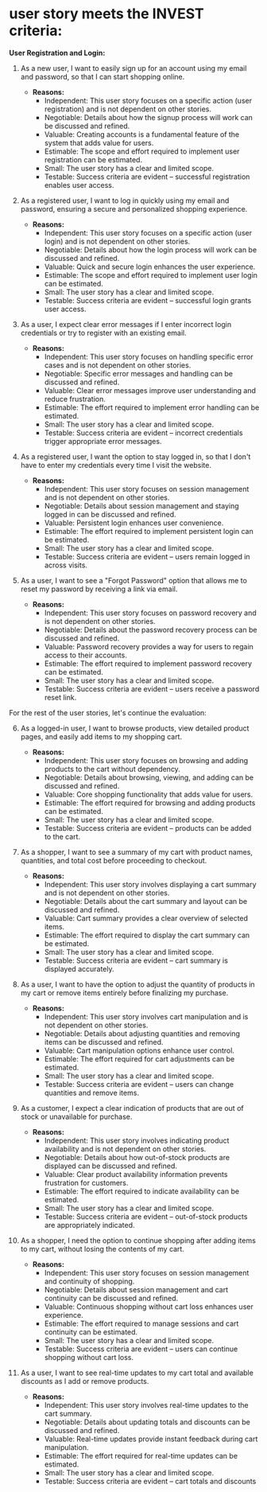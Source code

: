 # user story meets the INVEST criteria:

**User Registration and Login:**

1. As a new user, I want to easily sign up for an account using my email and password, so that I can start shopping online.
   - **Reasons:**
     - Independent: This user story focuses on a specific action (user registration) and is not dependent on other stories.
     - Negotiable: Details about how the signup process will work can be discussed and refined.
     - Valuable: Creating accounts is a fundamental feature of the system that adds value for users.
     - Estimable: The scope and effort required to implement user registration can be estimated.
     - Small: The user story has a clear and limited scope.
     - Testable: Success criteria are evident – successful registration enables user access.

2. As a registered user, I want to log in quickly using my email and password, ensuring a secure and personalized shopping experience.
   - **Reasons:**
     - Independent: This user story focuses on a specific action (user login) and is not dependent on other stories.
     - Negotiable: Details about how the login process will work can be discussed and refined.
     - Valuable: Quick and secure login enhances the user experience.
     - Estimable: The scope and effort required to implement user login can be estimated.
     - Small: The user story has a clear and limited scope.
     - Testable: Success criteria are evident – successful login grants user access.

3. As a user, I expect clear error messages if I enter incorrect login credentials or try to register with an existing email.
   - **Reasons:**
     - Independent: This user story focuses on handling specific error cases and is not dependent on other stories.
     - Negotiable: Specific error messages and handling can be discussed and refined.
     - Valuable: Clear error messages improve user understanding and reduce frustration.
     - Estimable: The effort required to implement error handling can be estimated.
     - Small: The user story has a clear and limited scope.
     - Testable: Success criteria are evident – incorrect credentials trigger appropriate error messages.

4. As a registered user, I want the option to stay logged in, so that I don't have to enter my credentials every time I visit the website.
   - **Reasons:**
     - Independent: This user story focuses on session management and is not dependent on other stories.
     - Negotiable: Details about session management and staying logged in can be discussed and refined.
     - Valuable: Persistent login enhances user convenience.
     - Estimable: The effort required to implement persistent login can be estimated.
     - Small: The user story has a clear and limited scope.
     - Testable: Success criteria are evident – users remain logged in across visits.

5. As a user, I want to see a "Forgot Password" option that allows me to reset my password by receiving a link via email.
   - **Reasons:**
     - Independent: This user story focuses on password recovery and is not dependent on other stories.
     - Negotiable: Details about the password recovery process can be discussed and refined.
     - Valuable: Password recovery provides a way for users to regain access to their accounts.
     - Estimable: The effort required to implement password recovery can be estimated.
     - Small: The user story has a clear and limited scope.
     - Testable: Success criteria are evident – users receive a password reset link.

For the rest of the user stories, let's continue the evaluation:

6. As a logged-in user, I want to browse products, view detailed product pages, and easily add items to my shopping cart.
   - **Reasons:**
     - Independent: This user story focuses on browsing and adding products to the cart without dependency.
     - Negotiable: Details about browsing, viewing, and adding can be discussed and refined.
     - Valuable: Core shopping functionality that adds value for users.
     - Estimable: The effort required for browsing and adding products can be estimated.
     - Small: The user story has a clear and limited scope.
     - Testable: Success criteria are evident – products can be added to the cart.

7. As a shopper, I want to see a summary of my cart with product names, quantities, and total cost before proceeding to checkout.
   - **Reasons:**
     - Independent: This user story involves displaying a cart summary and is not dependent on other stories.
     - Negotiable: Details about the cart summary and layout can be discussed and refined.
     - Valuable: Cart summary provides a clear overview of selected items.
     - Estimable: The effort required to display the cart summary can be estimated.
     - Small: The user story has a clear and limited scope.
     - Testable: Success criteria are evident – cart summary is displayed accurately.

8. As a user, I want to have the option to adjust the quantity of products in my cart or remove items entirely before finalizing my purchase.
   - **Reasons:**
     - Independent: This user story involves cart manipulation and is not dependent on other stories.
     - Negotiable: Details about adjusting quantities and removing items can be discussed and refined.
     - Valuable: Cart manipulation options enhance user control.
     - Estimable: The effort required for cart adjustments can be estimated.
     - Small: The user story has a clear and limited scope.
     - Testable: Success criteria are evident – users can change quantities and remove items.

9. As a customer, I expect a clear indication of products that are out of stock or unavailable for purchase.
   - **Reasons:**
     - Independent: This user story involves indicating product availability and is not dependent on other stories.
     - Negotiable: Details about how out-of-stock products are displayed can be discussed and refined.
     - Valuable: Clear product availability information prevents frustration for customers.
     - Estimable: The effort required to indicate availability can be estimated.
     - Small: The user story has a clear and limited scope.
     - Testable: Success criteria are evident – out-of-stock products are appropriately indicated.

10. As a shopper, I need the option to continue shopping after adding items to my cart, without losing the contents of my cart.
    - **Reasons:**
      - Independent: This user story focuses on session management and continuity of shopping.
      - Negotiable: Details about session management and cart continuity can be discussed and refined.
      - Valuable: Continuous shopping without cart loss enhances user experience.
      - Estimable: The effort required to manage sessions and cart continuity can be estimated.
      - Small: The user story has a clear and limited scope.
      - Testable: Success criteria are evident – users can continue shopping without cart loss.

11. As a user, I want to see real-time updates to my cart total and available discounts as I add or remove products.
    - **Reasons:**
      - Independent: This user story involves real-time updates to the cart summary.
      - Negotiable: Details about updating totals and discounts can be discussed and refined.
      - Valuable: Real-time updates provide instant feedback during cart manipulation.
      - Estimable: The effort required for real-time updates can be estimated.
      - Small: The user story has a clear and limited scope.
      - Testable: Success criteria are evident – cart totals and discounts
